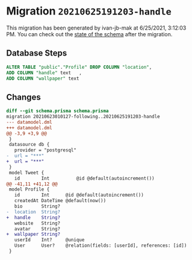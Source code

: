 # Migration `20210625191203-handle`

This migration has been generated by ivan-jb-mak at 6/25/2021, 3:12:03 PM.
You can check out the [state of the schema](./schema.prisma) after the migration.

## Database Steps

```sql
ALTER TABLE "public"."Profile" DROP COLUMN "location",
ADD COLUMN "handle" text   ,
ADD COLUMN "wallpaper" text   
```

## Changes

```diff
diff --git schema.prisma schema.prisma
migration 20210623010127-following..20210625191203-handle
--- datamodel.dml
+++ datamodel.dml
@@ -3,9 +3,9 @@
 }
 datasource db {
   provider = "postgresql"
-  url = "***"
+  url = "***"
 }
 model Tweet {
   id        Int          @id @default(autoincrement())
@@ -41,11 +41,12 @@
 model Profile {
   id        Int      @id @default(autoincrement())
   createdAt DateTime @default(now())
   bio       String?
-  location  String?
+  handle    String?
   website   String?
   avatar    String?
+  wallpaper String?
   userId    Int?     @unique
   User      User?    @relation(fields: [userId], references: [id])
 }
```


